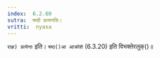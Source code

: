 ```yaml
---
index:  6.2.60
sutra:  षष्ठी प्रत्यनसि।
vritti:  nyasa
---
```


`राज्ञ) प्रत्येनाः` इति। `षष्ठ()आ आक्रोशे` (6.3.20) इति विभक्तेरलुक्()॥
